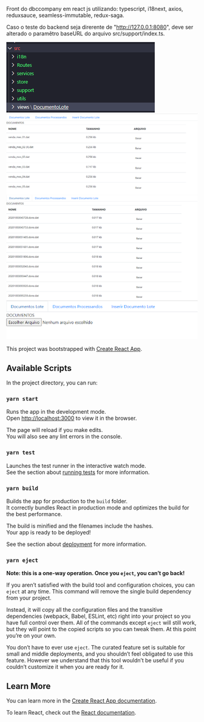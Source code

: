 Front do dbccompany em react js utilizando: typescript, i18next, axios, reduxsauce, seamless-immutable, redux-saga.

Caso o teste do backend seja direrente de "http://127.0.0.1:8080", deve ser alterado o paramêtro baseURL do arquivo src/support/index.ts.

![Arquitetura](https://github.com/rafaelbessa2/dbccompany-front/blob/master/arquitetura.png)
![Documentos lote](https://github.com/rafaelbessa2/dbccompany-front/blob/master/documentos_lote.png)
![Documentos processados](https://github.com/rafaelbessa2/dbccompany-front/blob/master/documentos_processados.png)
![Inserir documento lote](https://github.com/rafaelbessa2/dbccompany-front/blob/master/inserir_documento_lote.png)


This project was bootstrapped with [Create React App](https://github.com/facebook/create-react-app).

## Available Scripts

In the project directory, you can run:

### `yarn start`

Runs the app in the development mode.<br />
Open [http://localhost:3000](http://localhost:3000) to view it in the browser.

The page will reload if you make edits.<br />
You will also see any lint errors in the console.

### `yarn test`

Launches the test runner in the interactive watch mode.<br />
See the section about [running tests](https://facebook.github.io/create-react-app/docs/running-tests) for more information.

### `yarn build`

Builds the app for production to the `build` folder.<br />
It correctly bundles React in production mode and optimizes the build for the best performance.

The build is minified and the filenames include the hashes.<br />
Your app is ready to be deployed!

See the section about [deployment](https://facebook.github.io/create-react-app/docs/deployment) for more information.

### `yarn eject`

**Note: this is a one-way operation. Once you `eject`, you can’t go back!**

If you aren’t satisfied with the build tool and configuration choices, you can `eject` at any time. This command will remove the single build dependency from your project.

Instead, it will copy all the configuration files and the transitive dependencies (webpack, Babel, ESLint, etc) right into your project so you have full control over them. All of the commands except `eject` will still work, but they will point to the copied scripts so you can tweak them. At this point you’re on your own.

You don’t have to ever use `eject`. The curated feature set is suitable for small and middle deployments, and you shouldn’t feel obligated to use this feature. However we understand that this tool wouldn’t be useful if you couldn’t customize it when you are ready for it.

## Learn More

You can learn more in the [Create React App documentation](https://facebook.github.io/create-react-app/docs/getting-started).

To learn React, check out the [React documentation](https://reactjs.org/).
